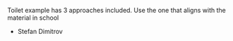 Toilet example has 3 approaches included. Use the one that aligns with the material in school

- Stefan Dimitrov

